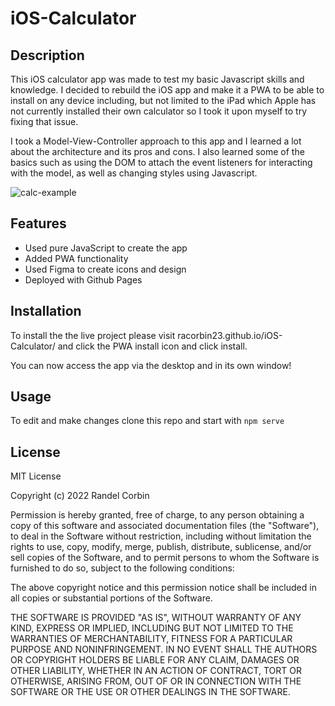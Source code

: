 #  iOS-Calculator

## Description

This iOS calculator app was made to test my basic Javascript skills and knowledge. I decided to rebuild the iOS app and make it a PWA to be able to install on any device including, but not limited to the iPad which Apple has not currently installed their own calculator so I took it upon myself to try fixing that issue.

I took a Model-View-Controller approach to this app and I learned a lot about the architecture and its pros and cons. I also learned some of the basics such as using the DOM to attach the event listeners for interacting with the model, as well as changing styles using Javascript.

![calc-example](https://user-images.githubusercontent.com/56977500/166123719-d62d6611-d49b-403e-b30a-7de820f176cb.png)


## Features
-  Used pure JavaScript to create the app
-  Added PWA functionality
-  Used Figma to create icons and design
-  Deployed with Github Pages

## Installation

To install the the live project please visit racorbin23.github.io/iOS-Calculator/ and click the PWA install icon and click install.

You can now access the app via the desktop and in its own window!

## Usage

To edit and make changes clone this repo and start with `npm serve`

## License

MIT License

Copyright (c) 2022 Randel Corbin

Permission is hereby granted, free of charge, to any person obtaining a copy
of this software and associated documentation files (the "Software"), to deal
in the Software without restriction, including without limitation the rights
to use, copy, modify, merge, publish, distribute, sublicense, and/or sell
copies of the Software, and to permit persons to whom the Software is
furnished to do so, subject to the following conditions:

The above copyright notice and this permission notice shall be included in all
copies or substantial portions of the Software.

THE SOFTWARE IS PROVIDED "AS IS", WITHOUT WARRANTY OF ANY KIND, EXPRESS OR
IMPLIED, INCLUDING BUT NOT LIMITED TO THE WARRANTIES OF MERCHANTABILITY,
FITNESS FOR A PARTICULAR PURPOSE AND NONINFRINGEMENT. IN NO EVENT SHALL THE
AUTHORS OR COPYRIGHT HOLDERS BE LIABLE FOR ANY CLAIM, DAMAGES OR OTHER
LIABILITY, WHETHER IN AN ACTION OF CONTRACT, TORT OR OTHERWISE, ARISING FROM,
OUT OF OR IN CONNECTION WITH THE SOFTWARE OR THE USE OR OTHER DEALINGS IN THE
SOFTWARE.
